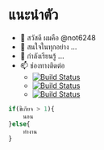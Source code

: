 # แนะนำตัว
- 👋 สวัสดี ผมคือ @not6248
- 👀 สนใจในทุกอย่าง ...
- 🌱 กำลังเรียนรู้ ...
- 📫 ช่องทางติดต่อ
    - [![Build Status](https://img.shields.io/badge/-FACEBOOK-1877F2?logo=Facebook&logoColor=white)](https://www.facebook.com/Not6248)
    - [![Build Status](https://img.shields.io/badge/-STEAM-000000?logo=Steam&logoColor=white)](https://steamcommunity.com/id/NOT6248)
    - [![Build Status](https://img.shields.io/badge/-YOUTUBE-FF0000?logo=YouTube&logoColor=white)](https://www.youtube.com/c/not6248)

```php
if(ขี้เกียจ > 1){
    นอน
}else{
    ทำงาน
}
```

    
<!---
not6248/not6248 is a ✨ special ✨ repository because its `README.md` (this file) appears on your GitHub profile.
You can click the Preview link to take a look at your changes.
--->
